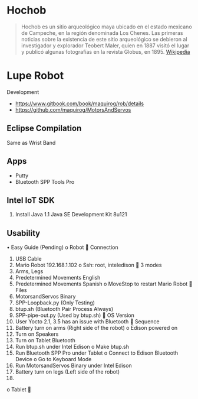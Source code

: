 # Hochob

> Hochob es un sitio arqueológico maya ubicado en el estado mexicano de Campeche, en la región denominada Los Chenes. Las primeras noticias sobre la existencia de este sitio arqueológico se debieron al investigador y explorador Teobert Maler, quien en 1887 visitó el lugar y publicó algunas fotografías en la revista Globus, en 1895. [Wikipedia](https://es.wikipedia.org/wiki/Hochob)

# Lupe Robot

Development

- https://www.gitbook.com/book/maquirog/rob/details
- https://github.com/maquirog/MotorsAndServos

## Eclipse Compilation

Same as Wrist Band

## Apps

- Putty
- Bluetooth SPP Tools Pro

## Intel IoT SDK

1. Install Java
   1.1 Java SE Development Kit 8u121

## Usability

•	Easy Guide (Pending)
o	Robot
	Connection
1.	USB Cable
2.	Mario Robot 192.168.1.102
o	Ssh: root, inteledison
	3 modes
1.	Arms, Legs
2.	Predetermined Movements English
3.	Predetermined Movements Spanish
o	MoveStop to restart Mario Robot
	Files
1.	MotorsandServos Binary
2.	SPP-Loopback.py (Only Testing)
3.	btup.sh (Bluetooth Pair Process Always)
4.	SPP-pipe-out.py (Used by btup.sh)
	OS Version
1.	User Yocto 2.1, 3.5 has an issue with Bluetooth
	Sequence
1.	Battery turn on arms (Right side of the robot)
o	Edison powered on
2.	Turn on Speakers
3.	Turn on Tablet Bluetooth
4.	Run btup.sh under Intel Edison
o	Make btup.sh
5.	Run Bluetooth SPP Pro under Tablet
o	Connect to Edison Bluetooth Device
o	Go to Keyboard Mode
6.	Run MotorsandServos Binary under Intel Edison
7.	Battery turn on legs (Left side of the robot)
8.	
o	Tablet
	
